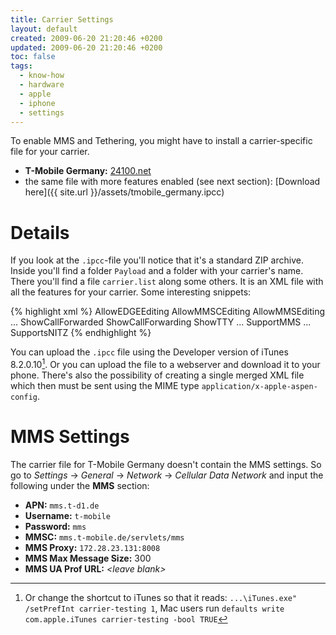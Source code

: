 ```yaml
---
title: Carrier Settings
layout: default
created: 2009-06-20 21:20:46 +0200
updated: 2009-06-20 21:20:46 +0200
toc: false
tags:
  - know-how
  - hardware
  - apple
  - iphone
  - settings
---
```

To enable MMS and Tethering, you might have to install a carrier-specific file for your carrier.

* **T-Mobile Germany:** [24100.net](http://www.24100.net/2009/03/t-mobile-germany-vodafone-germany-iphone-os-30-mms/)
* the same file with more features enabled (see next section): [Download here]({{ site.url }}/assets/tmobile_germany.ipcc)


Details
=======

If you look at the `.ipcc`-file you'll notice that it's a standard ZIP archive. Inside you'll find a folder `Payload`
and a folder with your carrier's name. There you'll find a file `carrier.list` along some others. It is an XML file
with all the features for your carrier. Some interesting snippets:

{% highlight xml %}
        <key>AllowEDGEEditing</key>
        <true/>
        <key>AllowMMSCEditing</key>
        <true/>
        <key>AllowMMSEditing</key>
        <true/>
...
        <key>ShowCallForwarded</key>
        <false/>
        <key>ShowCallForwarding</key>
        <false/>
        <key>ShowTTY</key>  <!-- Show options for TTY devices -->
        <false/>
...
        <key>SupportMMS</key>
        <true/>
...
        <key>SupportsNITZ</key>   <!-- Network Identity and TimeZone (time synching via carrier) -->
        <false/>
{% endhighlight %}

You can upload the `.ipcc` file using the Developer version of iTunes 8.2.0.10[^1]. Or you can upload the file to a
webserver and download it to your phone. There's also the possibility of creating a single merged XML file which then
must be sent using the MIME type `application/x-apple-aspen-config`.


MMS Settings
============

The carrier file for T-Mobile Germany doesn't contain the MMS settings. So go to *Settings* → *General* → *Network*
→ *Cellular Data Network* and input the following under the **MMS** section:

* **APN:** `mms.t-d1.de`
* **Username:** `t-mobile`
* **Password:** `mms`
* **MMSC:** `mms.t-mobile.de/servlets/mms`
* **MMS Proxy:** `172.28.23.131:8008`
* **MMS Max Message Size:** 300
* **MMS UA Prof URL:** *\<leave blank\>*


[^1]: Or change the shortcut to iTunes so that it reads: `...\iTunes.exe" /setPrefInt carrier-testing 1`, Mac users run `defaults write com.apple.iTunes carrier-testing -bool TRUE`
